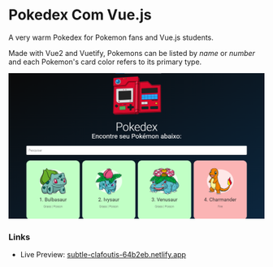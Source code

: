 # Pokedex Com Vue.js

A very warm Pokedex for Pokemon fans and Vue.js students.

Made with Vue2 and Vuetify, Pokemons can be listed by _name_ or _number_ and each Pokemon's card color refers to its primary type.

![alt text](public/pokedex-sample.png)

### Links

* Live Preview: [subtle-clafoutis-64b2eb.netlify.app](subtle-clafoutis-64b2eb.netlify.app)
